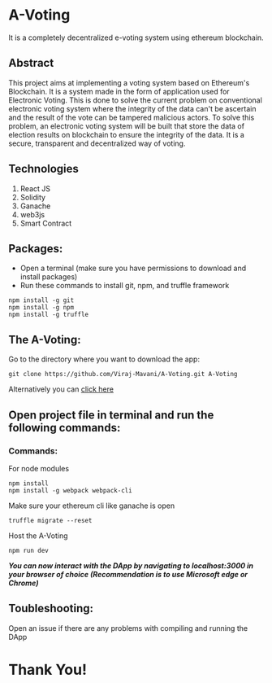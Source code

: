# A-Voting

It is a completely decentralized e-voting system using ethereum blockchain. 

## Abstract 
This project aims at implementing a voting system based on Ethereum's Blockchain. It is a 
system made in the form of application used for Electronic Voting. This is done to solve the 
current problem on conventional electronic voting system where the integrity of the data can't 
be ascertain and the result of the vote can be tampered malicious actors. To solve this problem, 
an electronic voting system will be built that store the data of election results on blockchain to 
ensure the integrity of the data. It is a secure, transparent and decentralized way of voting.


## Technologies 
1. React JS
2. Solidity
3. Ganache
4. web3js
5. Smart Contract

## Packages:
- Open a terminal (make sure you have permissions to download and install packages)
- Run these commands to install git, npm, and truffle framework
```
npm install -g git
npm install -g npm
npm install -g truffle
```

## The A-Voting:
Go to the directory where you want to download the app:

```
git clone https://github.com/Viraj-Mavani/A-Voting.git A-Voting
```
Alternatively you can [click here](https://github.com/Viraj-Mavani/A-Voting/archive/refs/heads/main.zip)

## Open project file in terminal and run the following commands:
### Commands:
For node modules
```
npm install
npm install -g webpack webpack-cli
```
Make sure your ethereum cli like ganache is open
```
truffle migrate --reset
```
Host the A-Voting
```
npm run dev
```
_**You can now interact with the DApp by navigating to localhost:3000 in your browser of choice (Recommendation is to use Microsoft edge or Chrome)**_

## Toubleshooting:
Open an issue if there are any problems with compiling and running the DApp

# Thank You!
